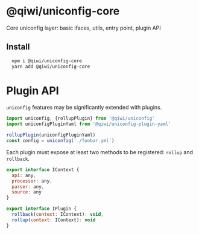 # @qiwi/uniconfig-core

Core uniconfig layer: basic ifaces, utils, entry point, plugin API

## Install
```bash
  npm i @qiwi/uniconfig-core
  yarn add @qiwi/uniconfig-core
```

# Plugin API
`uniconfig` features may be significantly extended with plugins.
```javascript
import uniconfig, {rollupPlugin} from '@qiwi/uniconfig'
import uniconfigPluginYaml from '@qiwi/uniconfig-plugin-yaml'    

rollupPlugin(uniconfigPluginYaml)
const config = uniconfig('./foobar.yml')    
```


Each plugin must expose at least two methods to be registered: `rollup` and `rollback`.
```javascript
export interface IContext {
  api: any,
  processor: any,
  parser: any,
  source: any
}

export interface IPlugin {
  rollback(context: IContext): void,
  rollup(context: IContext): void
}
``` 
